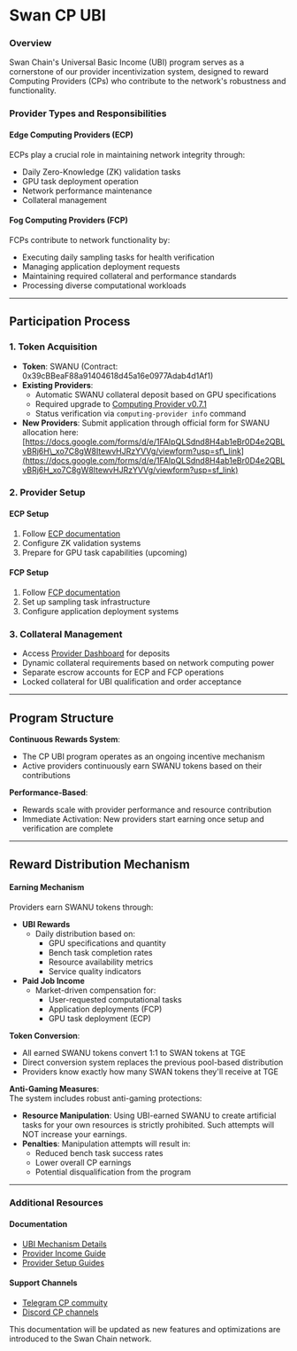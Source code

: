 # Swan CP UBI

### Overview

Swan Chain's Universal Basic Income (UBI) program serves as a cornerstone of our provider incentivization system, designed to reward Computing Providers (CPs) who contribute to the network's robustness and functionality.

### Provider Types and Responsibilities

#### Edge Computing Providers (ECP)

ECPs play a crucial role in maintaining network integrity through:

* Daily Zero-Knowledge (ZK) validation tasks
* GPU task deployment operation
* Network performance maintenance
* Collateral management

#### Fog Computing Providers (FCP)

FCPs contribute to network functionality by:

* Executing daily sampling tasks for health verification
* Managing application deployment requests
* Maintaining required collateral and performance standards
* Processing diverse computational workloads

***

## Participation Process

### 1. Token Acquisition

* **Token**: SWANU (Contract: 0x39cBBeaF88a91404618d45a16e0977Adab4d1Af1)
* **Existing Providers**:
  * Automatic SWANU collateral deposit based on GPU specifications
  * Required upgrade to [Computing Provider v0.7.1](https://github.com/swanchain/go-computing-provider/releases/tag/v0.7.1)
  * Status verification via `computing-provider info` command
* **New Providers**: Submit application through official form for SWANU allocation here:[https://docs.google.com/forms/d/e/1FAIpQLSdnd8H4ab1eBr0D4e2QBLvBRj6H\_xo7C8gW8ItewvHJRzYVVg/viewform?usp=sf\_link](https://docs.google.com/forms/d/e/1FAIpQLSdnd8H4ab1eBr0D4e2QBLvBRj6H_xo7C8gW8ItewvHJRzYVVg/viewform?usp=sf_link)

### 2. Provider Setup

#### ECP Setup

1. Follow [ECP documentation](https://docs.swanchain.io/bulders/computing-provider/edge-computing-provider-ecp/ecp-setup)
2. Configure ZK validation systems
3. Prepare for GPU task capabilities (upcoming)

#### FCP Setup

1. Follow [FCP documentation](https://docs.swanchain.io/bulders/computing-provider/fog-computing-provider-fcp)
2. Set up sampling task infrastructure
3. Configure application deployment systems

### 3. Collateral Management

* Access [Provider Dashboard](https://provider.swanchain.io/overview) for deposits
* Dynamic collateral requirements based on network computing power
* Separate escrow accounts for ECP and FCP operations
* Locked collateral for UBI qualification and order acceptance

***

## Program Structure

**Continuous Rewards System**:

* The CP UBI program operates as an ongoing incentive mechanism
* Active providers continuously earn SWANU tokens based on their contributions

**Performance-Based**:

* Rewards scale with provider performance and resource contribution
* Immediate Activation: New providers start earning once setup and verification are complete

***

## Reward Distribution Mechanism

#### Earning Mechanism

Providers earn SWANU tokens through:

* **UBI Rewards**
  * Daily distribution based on:
    * GPU specifications and quantity
    * Bench task completion rates
    * Resource availability metrics
    * Service quality indicators
* **Paid Job Income**
  * Market-driven compensation for:
    * User-requested computational tasks
    * Application deployments (FCP)
    * GPU task deployment (ECP)

**Token Conversion**:

* All earned SWANU tokens convert 1:1 to SWAN tokens at TGE
* Direct conversion system replaces the previous pool-based distribution
* Providers know exactly how many SWAN tokens they'll receive at TGE

**Anti-Gaming Measures**:\
The system includes robust anti-gaming protections:

* **Resource Manipulation**: Using UBI-earned SWANU to create artificial tasks for your own resources is strictly prohibited. Such attempts will NOT increase your earnings.
* **Penalties**: Manipulation attempts will result in:
  * Reduced bench task success rates
  * Lower overall CP earnings
  * Potential disqualification from the program

***

### Additional Resources

#### Documentation

* [UBI Mechanism Details](https://docs.swanchain.io/core-concepts/protocol-stack/token/swan-universal-basic-income-ubi)
* [Provider Income Guide](https://docs.swanchain.io/core-concepts/token/swan-provider-income#conditions-for-cp-to-receive-ubi)
* [Provider Setup Guides](../bulders/computing-provider/)

#### Support Channels

* [Telegram CP commuity](https://t.me/swan_chain)
* [Discord CP channels](https://discord.gg/swanchain)

This documentation will be updated as new features and optimizations are introduced to the Swan Chain network.
